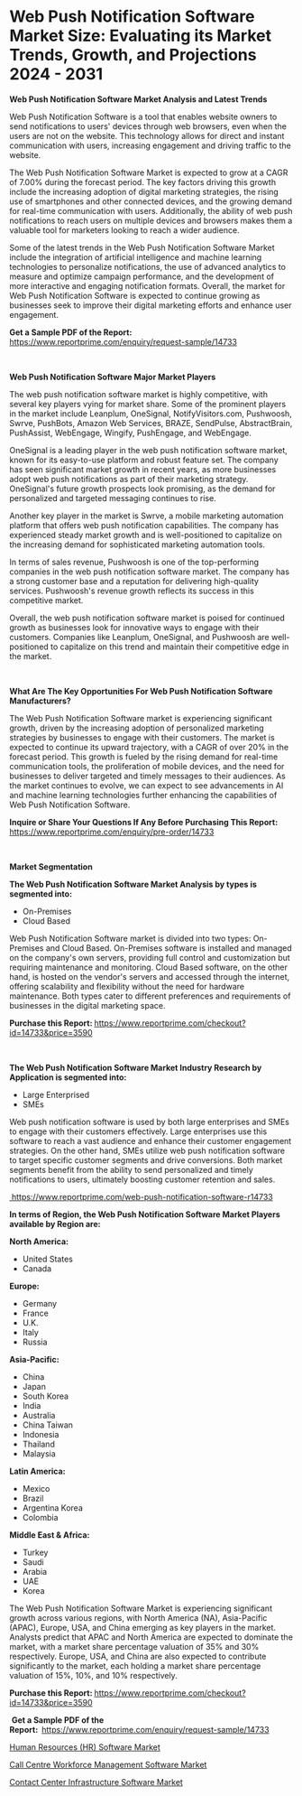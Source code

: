 <p><h1>Web Push Notification Software Market Size: Evaluating its Market Trends, Growth, and Projections 2024 - 2031</h1></p><p><strong>Web Push Notification Software Market Analysis and Latest Trends</strong></p>
<p><p>Web Push Notification Software is a tool that enables website owners to send notifications to users' devices through web browsers, even when the users are not on the website. This technology allows for direct and instant communication with users, increasing engagement and driving traffic to the website.</p><p>The Web Push Notification Software Market is expected to grow at a CAGR of 7.00% during the forecast period. The key factors driving this growth include the increasing adoption of digital marketing strategies, the rising use of smartphones and other connected devices, and the growing demand for real-time communication with users. Additionally, the ability of web push notifications to reach users on multiple devices and browsers makes them a valuable tool for marketers looking to reach a wider audience.</p><p>Some of the latest trends in the Web Push Notification Software Market include the integration of artificial intelligence and machine learning technologies to personalize notifications, the use of advanced analytics to measure and optimize campaign performance, and the development of more interactive and engaging notification formats. Overall, the market for Web Push Notification Software is expected to continue growing as businesses seek to improve their digital marketing efforts and enhance user engagement.</p></p>
<p><strong>Get a Sample PDF of the Report:&nbsp;</strong> <a href="https://www.reportprime.com/enquiry/request-sample/14733">https://www.reportprime.com/enquiry/request-sample/14733</a></p>
<p>&nbsp;</p>
<p><strong>Web Push Notification Software Major Market Players</strong></p>
<p><p>The web push notification software market is highly competitive, with several key players vying for market share. Some of the prominent players in the market include Leanplum, OneSignal, NotifyVisitors.com, Pushwoosh, Swrve, PushBots, Amazon Web Services, BRAZE, SendPulse, AbstractBrain, PushAssist, WebEngage, Wingify, PushEngage, and WebEngage.</p><p>OneSignal is a leading player in the web push notification software market, known for its easy-to-use platform and robust feature set. The company has seen significant market growth in recent years, as more businesses adopt web push notifications as part of their marketing strategy. OneSignal's future growth prospects look promising, as the demand for personalized and targeted messaging continues to rise.</p><p>Another key player in the market is Swrve, a mobile marketing automation platform that offers web push notification capabilities. The company has experienced steady market growth and is well-positioned to capitalize on the increasing demand for sophisticated marketing automation tools.</p><p>In terms of sales revenue, Pushwoosh is one of the top-performing companies in the web push notification software market. The company has a strong customer base and a reputation for delivering high-quality services. Pushwoosh's revenue growth reflects its success in this competitive market.</p><p>Overall, the web push notification software market is poised for continued growth as businesses look for innovative ways to engage with their customers. Companies like Leanplum, OneSignal, and Pushwoosh are well-positioned to capitalize on this trend and maintain their competitive edge in the market.</p></p>
<p>&nbsp;</p>
<p><strong>What Are The Key Opportunities For Web Push Notification Software Manufacturers?</strong></p>
<p><p>The Web Push Notification Software market is experiencing significant growth, driven by the increasing adoption of personalized marketing strategies by businesses to engage with their customers. The market is expected to continue its upward trajectory, with a CAGR of over 20% in the forecast period. This growth is fueled by the rising demand for real-time communication tools, the proliferation of mobile devices, and the need for businesses to deliver targeted and timely messages to their audiences. As the market continues to evolve, we can expect to see advancements in AI and machine learning technologies further enhancing the capabilities of Web Push Notification Software.</p></p>
<p><strong>Inquire or Share Your Questions If Any Before Purchasing This Report:</strong> <a href="https://www.reportprime.com/enquiry/pre-order/14733">https://www.reportprime.com/enquiry/pre-order/14733</a></p>
<p>&nbsp;</p>
<p><strong>Market Segmentation</strong></p>
<p><strong>The Web Push Notification Software Market Analysis by types is segmented into:</strong></p>
<p><ul><li>On-Premises</li><li>Cloud Based</li></ul></p>
<p><p>Web Push Notification Software market is divided into two types: On-Premises and Cloud Based. On-Premises software is installed and managed on the company's own servers, providing full control and customization but requiring maintenance and monitoring. Cloud Based software, on the other hand, is hosted on the vendor's servers and accessed through the internet, offering scalability and flexibility without the need for hardware maintenance. Both types cater to different preferences and requirements of businesses in the digital marketing space.</p></p>
<p><strong>Purchase this Report:&nbsp;</strong><a href="https://www.reportprime.com/checkout?id=14733&price=3590">https://www.reportprime.com/checkout?id=14733&price=3590</a></p>
<p>&nbsp;</p>
<p><strong>The Web Push Notification Software Market Industry Research by Application is segmented into:</strong></p>
<p><ul><li>Large Enterprised</li><li>SMEs</li></ul></p>
<p><p>Web push notification software is used by both large enterprises and SMEs to engage with their customers effectively. Large enterprises use this software to reach a vast audience and enhance their customer engagement strategies. On the other hand, SMEs utilize web push notification software to target specific customer segments and drive conversions. Both market segments benefit from the ability to send personalized and timely notifications to users, ultimately boosting customer retention and sales.</p></p>
<p><a href="https://www.reportprime.com/web-push-notification-software-r14733">&nbsp;https://www.reportprime.com/web-push-notification-software-r14733</a></p>
<p><strong>In terms of Region, the Web Push Notification Software Market Players available by Region are:</strong></p>
<p>
    <p> <strong> North America: </strong>
        <ul>
            <li>United States</li>
            <li>Canada</li>
        </ul>
        </p> 
    <p> <strong> Europe: </strong>
        <ul>
            <li>Germany</li>
            <li>France</li>
            <li>U.K.</li>
            <li>Italy</li>
            <li>Russia</li>
        </ul>
        </p> 
    <p> <strong> Asia-Pacific: </strong>
        <ul>
            <li>China</li>
            <li>Japan</li>
            <li>South Korea</li>
            <li>India</li>
            <li>Australia</li>
            <li>China Taiwan</li>
            <li>Indonesia</li>
            <li>Thailand</li>
            <li>Malaysia</li>
        </ul>
        </p> 
    <p> <strong> Latin America: </strong>
        <ul>
            <li>Mexico</li>
            <li>Brazil</li>
            <li>Argentina Korea</li>
            <li>Colombia</li>
        </ul>
        </p> 
    <p> <strong> Middle East & Africa: </strong>
        <ul>
            <li>Turkey</li>
            <li>Saudi</li>
            <li>Arabia</li>
            <li>UAE</li>
            <li>Korea</li>
        </ul>
    </p>
    </p>
<p><p>The Web Push Notification Software Market is experiencing significant growth across various regions, with North America (NA), Asia-Pacific (APAC), Europe, USA, and China emerging as key players in the market. Analysts predict that APAC and North America are expected to dominate the market, with a market share percentage valuation of 35% and 30% respectively. Europe, USA, and China are also expected to contribute significantly to the market, each holding a market share percentage valuation of 15%, 10%, and 10% respectively.</p></p>
<p><strong>Purchase this Report: </strong><a href="https://www.reportprime.com/checkout?id=14733&price=3590">https://www.reportprime.com/checkout?id=14733&price=3590</a></p>
<p>&nbsp;<strong>Get a Sample PDF of the Report:&nbsp;&nbsp;</strong><a href="https://www.reportprime.com/enquiry/request-sample/14733">https://www.reportprime.com/enquiry/request-sample/14733</a></p>
<p><strong></strong></p>
<p><p><a href="https://view.publitas.com/reportprime-1/insights-into-the-human-resources-hr-software-market-size-which-is-expanding-with-a-14-1-cagr-from-2024-2031/">Human Resources (HR) Software Market</a></p><p><a href="https://github.com/ayamsauke86/Market-Research-Report-List-1/blob/main/call-centre-workforce-management-software-market.md">Call Centre Workforce Management Software Market</a></p><p><a href="https://github.com/airdrophunter675/Market-Research-Report-List-1/blob/main/contact-center-infrastructure-software-market.md">Contact Center Infrastructure Software Market</a></p></p>